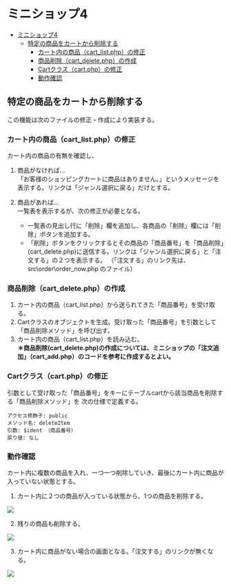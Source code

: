 ﻿# ミニショップ4

- [ミニショップ4](#ミニショップ4)
  - [特定の商品をカートから削除する](#特定の商品をカートから削除する)
    - [カート内の商品（cart\_list.php）の修正](#カート内の商品cart_listphpの修正)
    - [商品削除（cart\_delete.php）の作成](#商品削除cart_deletephpの作成)
    - [Cartクラス（cart.php）の修正](#cartクラスcartphpの修正)
    - [動作確認](#動作確認)

## 特定の商品をカートから削除する

この機能は次のファイルの修正・作成により実装する。

### カート内の商品（cart_list.php）の修正

カート内の商品の有無を確認し、

1. 商品がなければ... </br>
   「お客様のショッピングカートに商品はありません。」というメッセージを表示する。リンクは「ジャンル選択に戻る」だけとする。

2. 商品があれば... </br>
   一覧表を表示するが、次の修正が必要となる。
   - 一覧表の見出し行に「削除」欄を追加し、各商品の「削除」欄には「削除」ボタンを追加する。
   - 「削除」ボタンをクリックするとその商品の「商品番号」を「商品削除」(cart_delete.php)に送信する。リンクは「ジャンル選択に戻る」と「注文する」の２つを表示する。 （「注文する」のリンク先は、src\order\order_now.php のファイル）

### 商品削除（cart_delete.php）の作成

1. カート内の商品（cart_list.php）から送られてきた「商品番号」を受け取る。
2. Cartクラスのオブジェクトを生成。受け取った「商品番号」を引数として「商品削除メソッド」を呼び出す。
3. カート内の商品（cart_list.php）を読み込む。</br>
**＊商品削除(cart_delete.php)の作成については、ミニショップの「注文追加」（cart_add.php）のコードを参考に作成するとよい。**

### Cartクラス（cart.php）の修正

引数として受け取った「商品番号」をキーにテーブルcartから該当商品を削除する「商品削除メソッド」を 次の仕様で定義する。

```text
アクセス修飾子: public
メソッド名: deleteItem
引数: $ident （商品番号） 
戻り値: なし
```

<div style="page-break-before:always"></div>

### 動作確認

カート内に複数の商品を入れ、一つ一つ削除していき、最後にカート内に商品が入っていない状態とする。

1. カート内に２つの商品が入っている状態から、1つの商品を削除する。

![](./images/14/cart_list_display_2.png)

2. 残りの商品も削除する。

![](./images/14/cart_list_display_1.png)

<div style="page-break-before:always"></div>

3. カート内に商品がない場合の画面となる。「注文する」のリンクが無くなる。

![](./images/14/cart_list_display_0.png)

